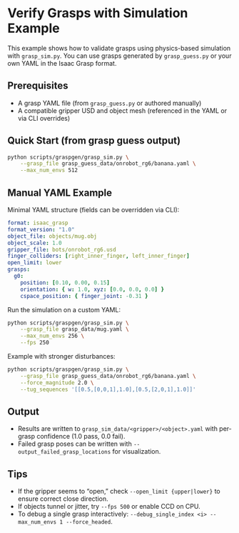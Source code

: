 # Verify Grasps with Simulation Example

This example shows how to validate grasps using physics-based simulation with `grasp_sim.py`. You can use grasps generated by `grasp_guess.py` or your own YAML in the Isaac Grasp format.

## Prerequisites

- A grasp YAML file (from `grasp_guess.py` or authored manually)
- A compatible gripper USD and object mesh (referenced in the YAML or via CLI overrides)

## Quick Start (from grasp guess output)

```bash
python scripts/graspgen/grasp_sim.py \
    --grasp_file grasp_guess_data/onrobot_rg6/banana.yaml \
    --max_num_envs 512
```

## Manual YAML Example

Minimal YAML structure (fields can be overridden via CLI):

```yaml
format: isaac_grasp
format_version: "1.0"
object_file: objects/mug.obj
object_scale: 1.0
gripper_file: bots/onrobot_rg6.usd
finger_colliders: [right_inner_finger, left_inner_finger]
open_limit: lower
grasps:
  g0:
    position: [0.10, 0.00, 0.15]
    orientation: { w: 1.0, xyz: [0.0, 0.0, 0.0] }
    cspace_position: { finger_joint: -0.31 }
```

Run the simulation on a custom YAML:

```bash
python scripts/graspgen/grasp_sim.py \
    --grasp_file grasp_data/mug.yaml \
    --max_num_envs 256 \
    --fps 250
```

Example with stronger disturbances:

```bash
python scripts/graspgen/grasp_sim.py \
    --grasp_file grasp_guess_data/onrobot_rg6/banana.yaml \
    --force_magnitude 2.0 \
    --tug_sequences '[[0.5,[0,0,1],1.0],[0.5,[2,0,1],1.0]]'
```

## Output

- Results are written to `grasp_sim_data/<gripper>/<object>.yaml` with per-grasp confidence (1.0 pass, 0.0 fail).
- Failed grasp poses can be written with `--output_failed_grasp_locations` for visualization.

## Tips

- If the gripper seems to “open,” check `--open_limit {upper|lower}` to ensure correct close direction.
- If objects tunnel or jitter, try `--fps 500` or enable CCD on CPU.
- To debug a single grasp interactively: `--debug_single_index <i> --max_num_envs 1 --force_headed`.